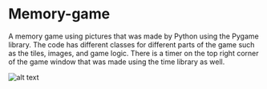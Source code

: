 # Memory-game
A memory game using pictures that was made by Python using the Pygame library. The code has different classes for different parts of the game such as the tiles, images, and game logic. There is a timer on the top right corner of the game window that was made using the time library as well. 

![alt text](https://pbs.twimg.com/media/FbCMJLeagAABnWN?format=png&name=medium)
